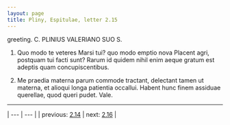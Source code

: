 ```yaml
---
layout: page
title: Pliny, Espitulae, letter 2.15
---
```


greeting. C. PLINIUS VALERIANO SUO S.



1. Quo modo te veteres Marsi tui? quo modo emptio nova Placent agri, postquam tui facti sunt? Rarum id quidem nihil enim aeque gratum est adeptis quam concupiscentibus.



2. Me praedia materna parum commode tractant, delectant tamen ut materna, et alioqui longa patientia occallui. Habent hunc finem assiduae querellae, quod queri pudet. Vale.



---

| --- | --- |
| previous: [2.14](../2.14/) | next: [2.16](../2.16/) |